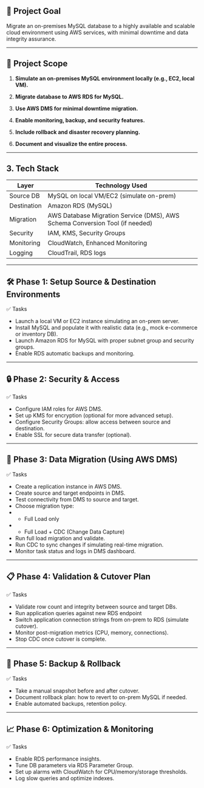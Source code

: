 
## 🎯 Project Goal

Migrate an on-premises MySQL database to a highly available and scalable cloud environment using AWS services, with minimal downtime and data integrity assurance.

---

## 🧠 Project Scope

1. **Simulate an on-premises MySQL environment locally (e.g., EC2, local VM).**  

2. **Migrate database to AWS RDS for MySQL.**  

3. **Use AWS DMS for minimal downtime migration.**  

4. **Enable monitoring, backup, and security features.**  

5. **Include rollback and disaster recovery planning.**  

6. **Document and visualize the entire process.**  

---

## 3. Tech Stack

| Layer                         | Technology Used                               |
|-------------------------------|-----------------------------------------------|
| Source DB       | MySQL on local VM/EC2 (simulate on-prem)                                    |
| Destination                | Amazon RDS (MySQL)                                           |
| Migration               | AWS Database Migration Service (DMS), AWS Schema Conversion Tool (if needed)  |
| Security                    | IAM, KMS, Security Groups                     |
| Monitoring              | CloudWatch, Enhanced Monitoring                                  |
| Logging                     | CloudTrail, RDS logs                  |

---

## 🛠️ Phase 1: Setup Source & Destination Environments

✅ Tasks
- Launch a local VM or EC2 instance simulating an on-prem server.
- Install MySQL and populate it with realistic data (e.g., mock e-commerce or inventory DB).
- Launch Amazon RDS for MySQL with proper subnet group and security groups.
- Enable RDS automatic backups and monitoring.

---

## 🔒 Phase 2: Security & Access

✅ Tasks

- Configure IAM roles for AWS DMS.
- Set up KMS for encryption (optional for more advanced setup).
- Configure Security Groups: allow access between source and destination.
- Enable SSL for secure data transfer (optional).

---

## 🔄 Phase 3: Data Migration (Using AWS DMS)

✅ Tasks

- Create a replication instance in AWS DMS.
- Create source and target endpoints in DMS.
- Test connectivity from DMS to source and target.
- Choose migration type:
- - Full Load only
- - Full Load + CDC (Change Data Capture)
- Run full load migration and validate.
- Run CDC to sync changes if simulating real-time migration.
- Monitor task status and logs in DMS dashboard.

---

## 📋 Phase 4: Validation & Cutover Plan

✅ Tasks

- Validate row count and integrity between source and target DBs. 
- Run application queries against new RDS endpoint 
- Switch application connection strings from on-prem to RDS (simulate cutover).
- Monitor post-migration metrics (CPU, memory, connections).
- Stop CDC once cutover is complete.

---

## 🔁 Phase 5: Backup & Rollback

✅ Tasks

- Take a manual snapshot before and after cutover. 
- Document rollback plan: how to revert to on-prem MySQL if needed. 
- Enable automated backups, retention policy.

---

## 📈 Phase 6: Optimization & Monitoring

✅ Tasks

- Enable RDS performance insights. 
- Tune DB parameters via RDS Parameter Group. 
- Set up alarms with CloudWatch for CPU/memory/storage thresholds.
- Log slow queries and optimize indexes.